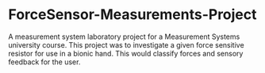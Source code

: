 # ForceSensor-Measurements-Project
A measurement system laboratory project for a Measurement Systems university course. This project was to investigate a given force sensitive resistor for use in a bionic hand. This would classify forces and sensory feedback for the user.

